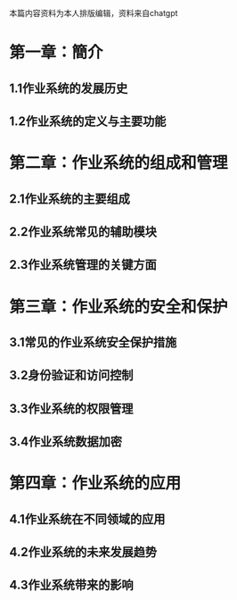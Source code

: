 本篇内容资料为本人排版编辑，资料来自chatgpt
# 第一章：簡介
## 1.1作业系统的发展历史
## 1.2作业系统的定义与主要功能

# 第二章：作业系统的组成和管理
## 2.1作业系统的主要组成
## 2.2作业系统常见的辅助模块
## 2.3作业系统管理的关键方面

# 第三章：作业系统的安全和保护
## 3.1常见的作业系统安全保护措施
## 3.2身份验证和访问控制
## 3.3作业系统的权限管理
## 3.4作业系统数据加密

# 第四章：作业系统的应用
## 4.1作业系统在不同领域的应用
## 4.2作业系统的未来发展趋势
## 4.3作业系统带来的影响
